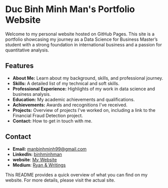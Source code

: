 # Duc Binh Minh Man's Portfolio Website

Welcome to my personal website hosted on GitHub Pages. This site is a portfolio showcasing my journey as a Data Science for Business Master’s student with a strong foundation in international business and a passion for quantitative analysis.

## Features

- **About Me:** Learn about my background, skills, and professional journey.
- **Skills:** A detailed list of my technical and soft skills.
- **Professional Experience:** Highlights of my work in data science and business analysis.
- **Education:** My academic achievements and qualifications.
- **Achievements:** Awards and recognitions I've received.
- **Projects:** Overview of projects I've worked on, including a link to the Financial Fraud Detection project.
- **Contact:** How to get in touch with me.

## Contact

- **Email:** manbinhminh99@gmail.com
- **LinkedIn:** [binhminhman](https://www.linkedin.com/in/binhminhman/)
- **website**: [My Website](ducbinhminhman.github.io)
- **Medium**: [Ryan & Writings](https://medium.com/@bnhminh_38309) 

This README provides a quick overview of what you can find on my website. For more details, please visit the actual site.

